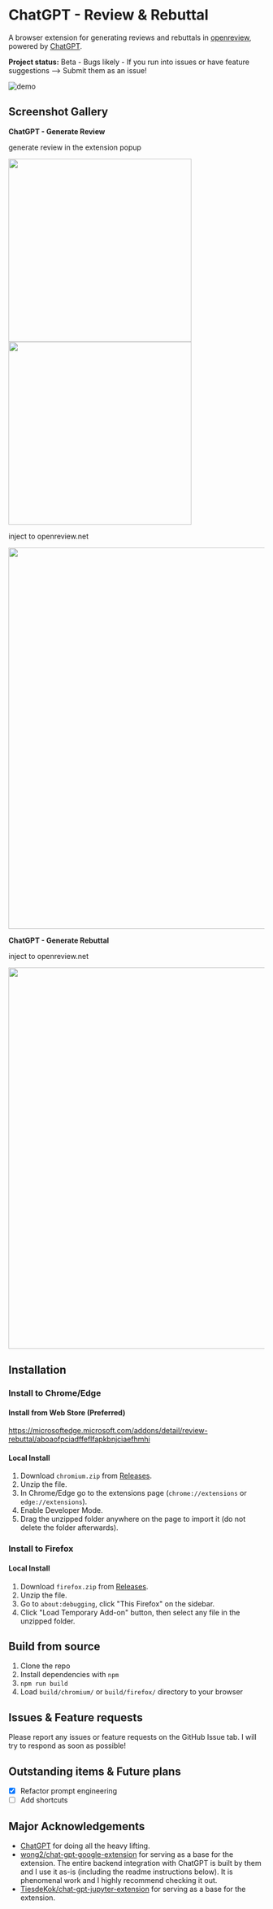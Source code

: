 # ChatGPT - Review & Rebuttal

A browser extension for generating reviews and rebuttals in [openreview](https://openreview.net/), powered by [ChatGPT]().

**Project status:** Beta - Bugs likely - If you run into issues or have feature suggestions --> Submit them as an issue!

![demo](static/demo.gif)

## Screenshot Gallery

**ChatGPT - Generate Review**

generate review in the extension popup

<a href = "https://github.com/LinXueyuanStdio/chatgpt-review-rebuttal-extension/blob/main/static/generate_review_in_panel.png"><img src="static/generate_review_in_panel.png" width="360"></a>
<a href = "https://github.com/LinXueyuanStdio/chatgpt-review-rebuttal-extension/blob/main/static/generate_review_in_panel2.png"><img src="static/generate_review_in_panel2.png" width="360"></a>

inject to openreview.net

<a href = "https://github.com/LinXueyuanStdio/chatgpt-review-rebuttal-extension/blob/main/static/generate_review_in_openreview.png"><img src="static/generate_review_in_openreview.png" width="750"></a>

**ChatGPT - Generate Rebuttal**

inject to openreview.net

<a href = "https://github.com/LinXueyuanStdio/chatgpt-review-rebuttal-extension/blob/main/static/generate_rebuttal_in_openreview.png"><img src="static/generate_rebuttal_in_openreview.png" width="750"></a>

## Installation

### Install to Chrome/Edge

#### Install from Web Store (Preferred)

https://microsoftedge.microsoft.com/addons/detail/review-rebuttal/aboaofpciadffeflfapkbnjciaefhmhi

#### Local Install

1. Download `chromium.zip` from [Releases](https://github.com/LinXueyuanStdio/chatgpt-review-rebuttal-extension/releases).
2. Unzip the file.
3. In Chrome/Edge go to the extensions page (`chrome://extensions` or `edge://extensions`).
4. Enable Developer Mode.
5. Drag the unzipped folder anywhere on the page to import it (do not delete the folder afterwards).

### Install to Firefox

#### Local Install

1. Download `firefox.zip` from [Releases](https://github.com/LinXueyuanStdio/chatgpt-review-rebuttal-extension/releases).
2. Unzip the file.
3. Go to `about:debugging`, click "This Firefox" on the sidebar.
4. Click "Load Temporary Add-on" button, then select any file in the unzipped folder.

## Build from source

1. Clone the repo
2. Install dependencies with `npm`
3. `npm run build`
4. Load `build/chromium/` or `build/firefox/` directory to your browser

## Issues & Feature requests

Please report any issues or feature requests on the GitHub Issue tab. I will try to respond as soon as possible!

## Outstanding items & Future plans

- [x] Refactor prompt engineering
- [ ] Add shortcuts

## Major Acknowledgements

- [ChatGPT](https://openai.com/blog/chatgpt/) for doing all the heavy lifting.
- [wong2/chat-gpt-google-extension](https://github.com/wong2/chat-gpt-google-extension) for serving as a base for the extension. The entire backend integration with ChatGPT is built by them and I use it as-is (including the readme instructions below). It is phenomenal work and I highly recommend checking it out.
- [TiesdeKok/chat-gpt-jupyter-extension](https://github.com/TiesdeKok/chat-gpt-jupyter-extension) for serving as a base for the extension.